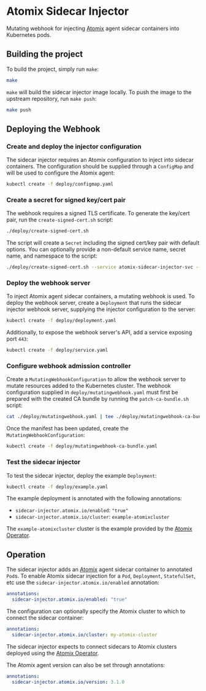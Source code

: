 # Atomix Sidecar Injector
Mutating webhook for injecting [Atomix](https://atomix.io) agent sidecar containers
into Kubernetes pods.

## Building the project
To build the project, simply run `make`:

```bash
make
```

`make` will build the sidecar injector image locally. To push the image to the
upstream repository, run `make push`:

```bash
make push
```

## Deploying the Webhook

### Create and deploy the injector configuration
The sidecar injector requires an Atomix configuration to inject into sidecar containers.
The configuration should be supplied through a `ConfigMap` and will be used to configure
the Atomix agent:

```bash
kubectl create -f deploy/configmap.yaml
```

### Create a secret for signed key/cert pair
The webhook requires a signed TLS certificate. To generate the key/cert pair, run the
`create-signed-cert.sh` script:

```bash
./deploy/create-signed-cert.sh
```

The script will create a `Secret` including the signed cert/key pair with default options.
You can optionally provide a non-default service name, secret name, and namespace
to the script:

```bash
./deploy/create-signed-cert.sh --service atomix-sidecar-injector-svc --secret atomix-sidecar-injector-certs --namespace default
```

### Deploy the webhook server
To inject Atomix agent sidecar containers, a mutating webhook is used. To deploy the
webhook server, create a `Deployment` that runs the sidecar injector webhook server,
supplying the injector configuration to the server:

```bash
kubectl create -f deploy/deployment.yaml
```

Additionally, to expose the webhook server's API, add a service exposing port `443`:

```bash
kubectl create -f deploy/service.yaml
```

### Configure webhook admission controller
Create a `MutatingWebhookConfiguration` to allow the webhook server to mutate resources
added to the Kubernetes cluster. The webhook configuration supplied in
`deploy/mutatingwebhook.yaml` must first be prepared with the created CA bundle by
running the `patch-ca-bundle.sh` script:

```bash
cat ./deploy/mutatingwebhook.yaml | tee ./deploy/mutatingwebhook-ca-bundle.yaml | ./deploy/patch-ca-bundle.sh > ./deploy/mutatingwebhook-ca-bundle.yaml
```

Once the manifest has been updated, create the `MutatingWebhookConfiguration`:

```bash
kubectl create -f deploy/mutatingwebhook-ca-bundle.yaml
```

### Test the sidecar injector
To test the sidecar injector, deploy the example `Deployment`:

```bash
kubectl create -f deploy/example.yaml
```

The example deployment is annotated with the following annotations:
* `sidecar-injector.atomix.io/enabled`: `"true"`
* `sidecar-injector.atomix.io/cluster`: `example-atomixcluster`

The `example-atomixcluster` cluster is the example provided by the
[Atomix Operator](https://github.com/atomix/atomix-operator).

## Operation

The sidecar injector adds an [Atomix](https://atomix.io) agent sidecar container
to annotated `Pod`s. To enable Atomix sidecar injection for a `Pod`, `Deployment`,
`StatefulSet`, etc use the `sidecar-injector.atomix.io/enabled` annotation:

```yaml
annotations:
  sidecar-injector.atomix.io/enabled: "true"
```

The configuration can optionally specify the Atomix cluster to which to connect the
sidecar container:

```yaml
annotations:
  sidecar-injector.atomix.io/cluster: my-atomix-cluster
```

The sidecar injector expects to connect sidecars to Atomix clusters deployed using
the [Atomix Operator](https://github.com/atomix/atomix-operator).

The Atomix agent version can also be set through annotations:

```yaml
annotations:
  sidecar-injector.atomix.io/version: 3.1.0
```
